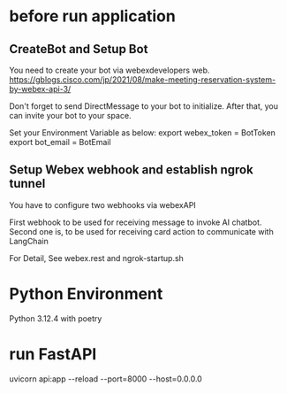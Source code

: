 # before run application

## CreateBot and Setup Bot

You need to create your bot via webexdevelopers web.
https://gblogs.cisco.com/jp/2021/08/make-meeting-reservation-system-by-webex-api-3/

Don't forget to send DirectMessage to your bot to initialize.
After that, you can invite your bot to your space.

Set your Environment Variable as below:
export webex_token = BotToken
export bot_email = BotEmail

## Setup Webex webhook and establish ngrok tunnel
You have to configure two webhooks via webexAPI

First webhook to be used for receiving message to invoke AI chatbot.
Second one is, to be used for receiving card action to communicate with LangChain

For Detail, See webex.rest and ngrok-startup.sh

# Python Environment

Python 3.12.4 with poetry

# run FastAPI

uvicorn api:app --reload --port=8000 --host=0.0.0.0